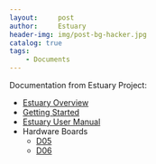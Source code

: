 ```yaml
---
layout:     post
author:     Estuary
header-img: img/post-bg-hacker.jpg
catalog: true
tags:
    - Documents
---
```

Documentation from Estuary Project:
<ul>
	<li><a href="https://open-estuary.github.io/2017/12/12/estuary-overview/" target="_blank">Estuary Overview</a></li>
	<li><a href="https://open-estuary.github.io/2015/09/08/getting-started/">Getting Started</a></li>
	<li><a href="https://open-estuary.github.io/2015/08/24/estuary-user-manual/">Estuary User Manual</a></li>
	<li><a target="_blank">Hardware Boards</a>
<ul>
	<li><a href="https://open-estuary.github.io/2017/03/07/d05-board/" target="_blank">D05</a></li>
	<li><a href="https://open-estuary.github.io/2018/02/09/d06-board/" target="_blank">D06</a></li>
</ul>
</li>
</ul>
